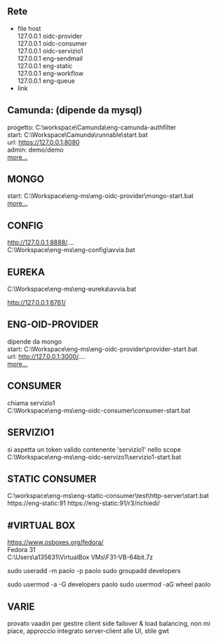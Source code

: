 
Rete
---
* file host  
127.0.0.1	oidc-provider  
127.0.0.1	oidc-consumer  
127.0.0.1	oidc-servizio1  
127.0.0.1	eng-sendmail  
127.0.0.1	eng-static  
127.0.0.1	eng-workflow  
127.0.0.1	eng-queue  
* link  


Camunda: (dipende da mysql)
---

progetto: C:\workspace\Camunda\eng-camunda-authfilter  
start: C:\Workspace\Camunda\runnable\start.bat  
url: https://127.0.0.1:8080  
admin: demo/demo  
[more...](./camunda.md)

MONGO
-----
start: C:\Workspace\eng-ms\eng-oidc-provider\mongo-start.bat  
[more...](./mongodb.md)

CONFIG
------
http://127.0.0.1:8888/....  
C:\Workspace\eng-ms\eng-config\avvia.bat

EUREKA
---
C:\Workspace\eng-ms\eng-eureka\avvia.bat

http://127.0.0.1:8761/

ENG-OID-PROVIDER  
---

dipende da mongo  
start: C:\Workspace\eng-ms\eng-oidc-provider\provider-start.bat  
url: http://127.0.0.1:3000/....  
[more...](./oidc-provider.md)




## CONSUMER
chiama servizio1  
C:\Workspace\eng-ms\eng-oidc-consumer\consumer-start.bat

## SERVIZIO1 
si aspetta un token valido contenente 'servizio1' nello scope  
C:\Workspace\eng-ms\eng-oidc-servizo1\servizio1-start.bat

## STATIC CONSUMER
C:\workspace\eng-ms\eng-static-consumer\test\http-server\start.bat
https://eng-static:91
https://eng-static:91/r3/richiedi/

#VIRTUAL BOX
---
https://www.osboxes.org/fedora/  
Fedora 31  
C:\Users\a135631\VirtualBox VMs\F31-VB-64bit.7z  

sudo useradd -m paolo -p paolo
sudo groupadd developers

sudo usermod -a -G developers paolo
sudo usermod -aG wheel paolo



VARIE
---
provato vaadin per gestire client side failover & load balancing, non mi piace, approccio integrato server-client alle UI, stile gwt  
